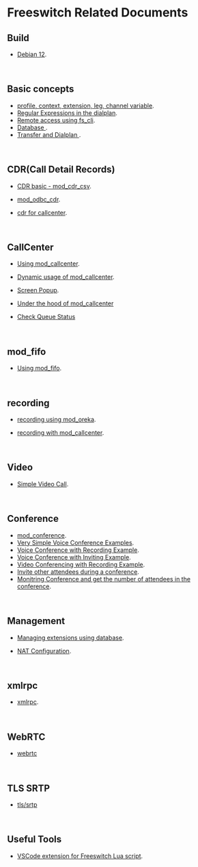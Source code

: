 # Freeswitch Related Documents

## Build

* [Debian 12](https://github.com/raspberry-pi-maker/VoIP-related-codes/blob/main/FreeSWITCH/build/debian_build.md). 

<br>

## Basic concepts

* [profile, context, extension, leg, channel variable](https://github.com/raspberry-pi-maker/VoIP-related-codes/blob/main/FreeSWITCH/basic/basic_concept.md). 
* [Regular Expressions in the dialplan](https://github.com/raspberry-pi-maker/VoIP-related-codes/blob/main/FreeSWITCH/basic/regular_expression.md). 
* [Remote access using fs_cli](https://github.com/raspberry-pi-maker/VoIP-related-codes/blob/main/FreeSWITCH/basic/remote_fs_cli.md). 
* [Database ](https://github.com/raspberry-pi-maker/VoIP-related-codes/blob/main/FreeSWITCH/basic/database.md). 
* [Transfer and Dialplan ](https://github.com/raspberry-pi-maker/VoIP-related-codes/blob/main/FreeSWITCH/basic/transfer.md). 


<br>

## CDR(Call Detail Records)

* [CDR basic - mod_cdr_csv](https://github.com/raspberry-pi-maker/VoIP-related-codes/blob/main/FreeSWITCH/cdr/cdr_basic.md). 
* [mod_odbc_cdr](https://github.com/raspberry-pi-maker/VoIP-related-codes/blob/main/FreeSWITCH/cdr/cdr_odbc.md). 

* [cdr for callcenter](https://github.com/raspberry-pi-maker/VoIP-related-codes/blob/main/FreeSWITCH/cdr/cdr_callcenter.md). 


<br>

## CallCenter

* [Using mod_callcenter](https://github.com/raspberry-pi-maker/VoIP-related-codes/blob/main/FreeSWITCH/mod_calltcenter/How%20to%20use%20mod_callcenter.md). 

* [Dynamic usage of mod_callcenter](https://github.com/raspberry-pi-maker/VoIP-related-codes/blob/main/FreeSWITCH/mod_calltcenter/Dynamic%20usage%20of%20mod_callcenter.md). 

* [Screen Popup](https://github.com/raspberry-pi-maker/VoIP-related-codes/tree/main/FreeSWITCH/Screen%20Popup#readme). 

* [Under the hood of mod_callcenter](https://github.com/raspberry-pi-maker/VoIP-related-codes/blob/main/Freeswitch%20mod_calltcenter/Dynamic%20usage%20of%20mod_callcenter.md)

* [Check Queue Status](https://github.com/raspberry-pi-maker/VoIP-related-codes/blob/main/FreeSWITCH/mod_calltcenter/Check%20queue%20status.md)


<br>

## mod_fifo

* [Using mod_fifo](https://github.com/raspberry-pi-maker/VoIP-related-codes/blob/main/FreeSWITCH/mod_fifo/README.md). 


<br>

## recording

* [recording using mod_oreka](https://github.com/raspberry-pi-maker/VoIP-related-codes/tree/main/FreeSWITCH/Recording%20using%20mod_oreka). 

* [recording with mod_callcenter](https://github.com/raspberry-pi-maker/VoIP-related-codes/tree/main/FreeSWITCH/Recording%20with%20mod_callcenter). 

<br>

## Video

* [Simple Video Call](https://github.com/raspberry-pi-maker/VoIP-related-codes/tree/main/FreeSWITCH/Video%20Call/SimpleVideo.md). 

<br>


## Conference

* [mod_conference](https://github.com/raspberry-pi-maker/VoIP-related-codes/tree/main/FreeSWITCH/mod_conference/mod_conference.md). 
* [Very Simple Voice Conference Examples](https://github.com/raspberry-pi-maker/VoIP-related-codes/tree/main/FreeSWITCH/mod_conference/voice_conference_example.md). 
* [Voice Conference with Recording Example](https://github.com/raspberry-pi-maker/VoIP-related-codes/tree/main/FreeSWITCH/mod_conference/voice_conference_recording.md). 
* [Voice Conference with Inviting Example](https://github.com/raspberry-pi-maker/VoIP-related-codes/tree/main/FreeSWITCH/mod_conference/voice_conference_invite.md). 
* [Video Conferencing with Recording Example](https://github.com/raspberry-pi-maker/VoIP-related-codes/tree/main/FreeSWITCH/mod_conference/video_conference_recording.md). 
* [Invite other attendees during a conference](https://github.com/raspberry-pi-maker/VoIP-related-codes/tree/main/FreeSWITCH/mod_conference/voice_conference_complex_invite.md). 
* [Monitring Conference and get the number of attendees in the conference](https://github.com/raspberry-pi-maker/VoIP-related-codes/tree/main/FreeSWITCH/mod_conference/monitoring_conference.md). 

<br>



## Management

* [Managing extensions using database](https://github.com/raspberry-pi-maker/VoIP-related-codes/tree/main/FreeSWITCH/Managing%20extensions%20using%20database). 

* [NAT Configuration](https://github.com/raspberry-pi-maker/VoIP-related-codes/tree/main/FreeSWITCH/NAT%20Configuration). 


<br>

## xmlrpc

* [xmlrpc](https://github.com/raspberry-pi-maker/VoIP-related-codes/tree/main/FreeSWITCH/mod_xmlrpc/README.md). 

<br>

## WebRTC

* [webrtc](https://github.com/raspberry-pi-maker/VoIP-related-codes/tree/main/FreeSWITCH/WebRTC)

<br>

## TLS SRTP

* [tls/srtp](https://github.com/raspberry-pi-maker/VoIP-related-codes/blob/main/FreeSWITCH/TLS%20sRTP/TLS_sRTP.md)

<br>

## Useful Tools

* [VSCode extension for Freeswitch Lua script](https://github.com/raspberry-pi-maker/VoIP-related-codes/tree/main/FreeSWITCH/tools/README.md). 

<br>

